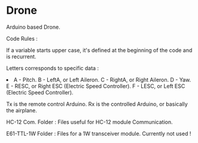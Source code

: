 # Drone
Arduino based Drone.

Code Rules :

If a variable starts upper case, it's defined at the beginning of the code and is recurrent.

Letters corresponds to specific data :
<li>
A - Pitch.
B - LeftA, or Left Aileron.
C - RightA, or Right Aileron.
D - Yaw.
E - RESC, or Right ESC (Electric Speed Controller).
F - LESC, or Left ESC (Electric Speed Controller).
</li>

Tx is the remote control Arduino.
Rx is the controlled Arduino, or basically the airplane.



HC-12 Com. Folder : Files useful for HC-12 module Communication.

E61-TTL-1W Folder : Files for a 1W transceiver module. Currently not used !
